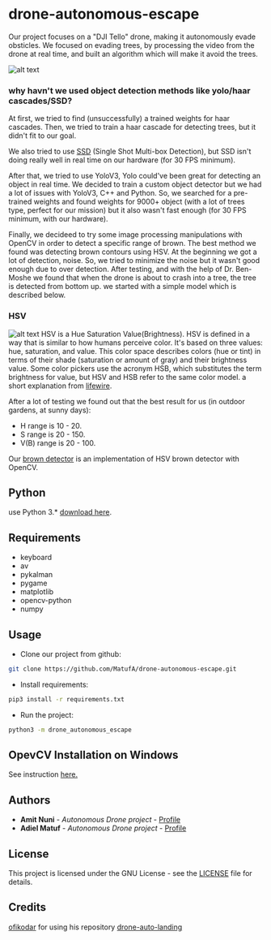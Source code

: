 # drone-autonomous-escape
Our project focuses on a "DJI Tello" drone, making it autonomously evade obsticles.
We focused on evading trees, by processing the video from the drone at real time, and built an algorithm which will make it avoid the trees.

![alt text](https://forum44.djicdn.com/data/attachment/forum/201801/08/021138qlwja5t5mtbhhu2a.jpg)

### why havn't we used object detection methods like yolo/haar cascades/SSD?
At first, we tried to find (unsuccessfully) a trained weights for haar cascades.
Then, we tried to train a haar cascade for detecting trees, but it didn't fit to our goal.

We also tried to use [SSD](https://arxiv.org/abs/1512.02325)
 (Single Shot Multi-box Detection), but SSD isn't doing really well in real time on our hardware (for 30 FPS minimum).

After that, we tried to use YoloV3, Yolo could've been great for detecting an object in real time. 
We decided to train a custom object detector but we had a lot of issues with YoloV3, C++ and Python.
So, we searched for a pre-trained weights and found weights for 9000+ object (with a lot of trees type, perfect for our mission) 
but it also wasn't fast enough (for 30 FPS minimum, with our hardware).


Finally, we decideed to try some image processing manipulations with OpenCV in order to detect a specific range of brown.
The best method we found was detecting brown contours using HSV.
At the beginning we got a lot of detection, noise. So, we tried to minimize the noise but it wasn't good enough due to over detection.
After testing, and with the help of Dr. Ben-Moshe we found that when the drone is about to crash into a tree, the tree is 
detected from bottom up. we started with a simple model which is described below.

### HSV 
![alt text](https://upload.wikimedia.org/wikipedia/commons/3/33/HSV_color_solid_cylinder_saturation_gray.png)
HSV is a Hue Saturation Value(Brightness). HSV is defined in a way that is similar to how humans perceive color. 
It's based on three values: hue, saturation, and value. This color space describes colors (hue or tint) in terms of 
their shade (saturation or amount of gray) and their brightness value. Some color pickers use the acronym HSB, which 
substitutes the term brightness for value, but HSV and HSB refer to the same color model.
a short explanation from [lifewire](https://www.lifewire.com/what-is-hsv-in-design-1078068). 

After a lot of testing we found out that the best result for us (in outdoor gardens, at sunny days):  
* H range is 10 - 20.
* S range is 20 - 150.
* V(B) range is 20 - 100.

Our [brown detector](detect_model/brown_detection.py) is an implementation of HSV brown detector with OpenCV.

## Python
use Python 3.* [download here](https://www.python.org/downloads/).

## Requirements
* keyboard
* av
* pykalman
* pygame
* matplotlib
* opencv-python
* numpy

## Usage
* Clone our project from github:  
````bash
git clone https://github.com/MatufA/drone-autonomous-escape.git
````  
* Install requirements:
```bash
pip3 install -r requirements.txt
```
* Run the project:  
```bash
python3 -m drone_autonomous_escape
```
## OpevCV Installation on Windows
See instruction [here.](https://www.learnopencv.com/install-opencv3-on-windows/)

## Authors
* **Amit Nuni** - *Autonomous Drone project* - [Profile](https://github.com/nunii)
* **Adiel Matuf** - *Autonomous Drone project* - [Profile](https://github.com/matufa)

## License
This project is licensed under the GNU License - see the [LICENSE](LICENSE) file for details.

## Credits
[ofikodar](https://github.com/ofikodar) for using his repository [drone-auto-landing](https://github.com/ofikodar/drone-auto-landing)
